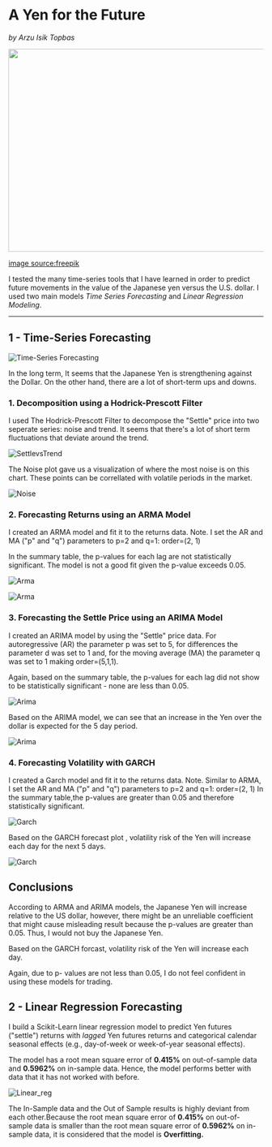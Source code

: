 # A Yen for the Future
 *by Arzu Isik Topbas*
 
 <img src="https://image.freepik.com/free-photo/hand-holding-virtual-world-with-dollar-yuan-yen-euro-pound-sterling-sign-exchange-currency-concept_50039-1623.jpg" width="1000" height="400" />

[image source:freepik](https://www.freepik.com/premium-photo/hand-holding-virtual-world-with-dollar-yuan-yen-euro-pound-sterling-sign-exchange-currency-concept_9148152.htm#page=1&query=currency&position=2)

I tested the many time-series tools that I have learned in order to predict future movements in the value of the Japanese yen versus the U.S. dollar. I used two main models *Time Series Forecasting* and *Linear Regression Modeling*.

- - -

## 1 - Time-Series Forecasting
![Time-Series Forecasting](https://github.com/arzuisiktopbas/07-A_Yen_for_the_Future/blob/main/Images/Yen_Future_Settle_Prices.png)

In the long term, It seems that the Japanese Yen  is strengthening against the Dollar. On the other hand, there are a lot of short-term ups and downs.

### 1. Decomposition using a Hodrick-Prescott Filter

I used The Hodrick-Prescott Filter to decompose the "Settle" price into two seperate series: noise and trend. It seems that there's a lot of short term fluctuations that deviate around the trend.

![SettlevsTrend](https://github.com/arzuisiktopbas/07-A_Yen_for_the_Future/blob/main/Images/Settle%20vs%20Trend.png)

The Noise plot gave us a visualization of where the most noise is on this chart. These points can be correllated with volatile periods in the market.

![Noise](https://github.com/arzuisiktopbas/07-A_Yen_for_the_Future/blob/main/Images/Noise.png)



### 2. Forecasting Returns using an ARMA Model

I created an ARMA model and fit it to the returns data. Note. I set the AR and MA ("p" and "q") parameters to p=2 and q=1: order=(2, 1)

In the summary table, the p-values for each lag are not statistically significant. The model is not a good fit given the p-value exceeds 0.05.

![Arma](https://github.com/arzuisiktopbas/07-A_Yen_for_the_Future/blob/main/Images/ARMA_summary.png)

![Arma](https://github.com/arzuisiktopbas/07-A_Yen_for_the_Future/blob/main/Images/Arma_Five_Days_Returns.png)

### 3. Forecasting the Settle Price using an ARIMA Model



I created an ARIMA model by using the "Settle" price data. For autoregressive (AR) the parameter p was set to 5, for differences the parameter d was set to 1 and, for the moving average (MA) the parameter q was set to 1 making order=(5,1,1).

Again, based on the summary table, the p-values for each lag did not show to be statistically significant - none are less than 0.05.

![Arima](https://github.com/arzuisiktopbas/07-A_Yen_for_the_Future/blob/main/Images/ARIMA_summary.png)

Based on the ARIMA model, we can see that an increase in the Yen over the dollar is expected for the 5 day period.

![Arima](https://github.com/arzuisiktopbas/07-A_Yen_for_the_Future/blob/main/Images/Arima_Five_Days_Returns.png)


### 4. Forecasting Volatility with GARCH

I created a Garch model and fit it to the returns data. Note. Similar to ARMA, I set the AR and MA ("p" and "q") parameters to p=2 and q=1: order=(2, 1)
In the summary table,the p-values are greater than 0.05 and therefore statistically significant.

![Garch](https://github.com/arzuisiktopbas/07-A_Yen_for_the_Future/blob/main/Images/GARCH_summary.png)


Based on the GARCH forecast plot , volatility risk of the Yen will increase each day for the next 5 days.

![Garch](https://github.com/arzuisiktopbas/07-A_Yen_for_the_Future/blob/main/Images/Garch_forecast.png)

## Conclusions

According to ARMA and ARIMA models, the Japanese Yen will increase relative to the US dollar, however, there might be an unreliable coefficient that might cause misleading result because the p-values are greater than 0.05. Thus, I would not buy the Japanese Yen.

Based on the GARCH forcast, volatility risk of the Yen will increase each day.

Again, due to p- values are not less than 0.05, I do not feel confident in using these models for trading.

## 2 - Linear Regression Forecasting

I build a Scikit-Learn linear regression model to predict Yen futures ("settle") returns with *lagged* Yen futures returns and categorical calendar seasonal effects (e.g., day-of-week or week-of-year seasonal effects).

The model has a root mean square error of **0.415%** on out-of-sample data and **0.5962%** on in-sample data. Hence, the model performs better with data that it has not worked with before.

![Linear_reg](https://github.com/arzuisiktopbas/07-A_Yen_for_the_Future/blob/main/Images/Prediction_plot.png) 

The In-Sample data and the Out of Sample results is highly deviant from each other.Because the root mean square error of **0.415%** on out-of-sample data is smaller than the root mean square error of **0.5962%** on in-sample data, it is considered that the model is **Overfitting.**

